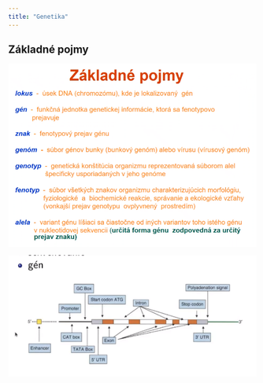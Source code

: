 ```yaml
---
title: "Genetika"
---
```



## Základné pojmy
![](attachments/základné-pojmy-genetika.png)

![](attachments/gen.png)